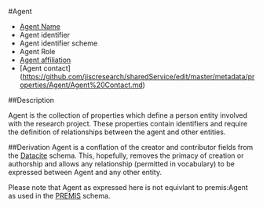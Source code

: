 #Agent

* [Agent Name](https://github.com/jiscresearch/sharedService/blob/master/metadata/properties/Agent/Agent%20Name.md)
* Agent identifier
* Agent identifier scheme
* Agent Role
* [Agent affiliation](https://github.com/jiscresearch/sharedService/blob/master/metadata/properties/Agent/Agent%20affiliation.md)
* [Agent contact] (https://github.com/jiscresearch/sharedService/edit/master/metadata/properties/Agent/Agent%20Contact.md)

##Description

Agent is the collection of properties which define a person entity involved with the research project. These properties contain identifiers and require the definition of relationships between the agent and other entities.

##Derivation
Agent is a conflation of the creator and contributor fields from the [Datacite](http://schema.datacite.org/) schema. This, hopefully, removes the primacy of creation or authorship and allows any relationship (permitted in vocabulary) to be expressed between Agent and any other entity. 

Please note that Agent as expressed here is not equivlant to premis:Agent as used in the [PREMIS](http://www.loc.gov/standards/premis/v3/) schema.

